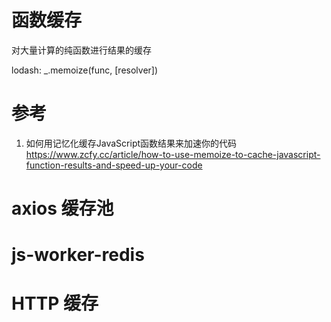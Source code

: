 # 函数缓存

对大量计算的纯函数进行结果的缓存

lodash: _.memoize(func, [resolver])

# 参考
1. 如何用记忆化缓存JavaScript函数结果来加速你的代码
https://www.zcfy.cc/article/how-to-use-memoize-to-cache-javascript-function-results-and-speed-up-your-code


# axios 缓存池


# js-worker-redis

# HTTP 缓存
